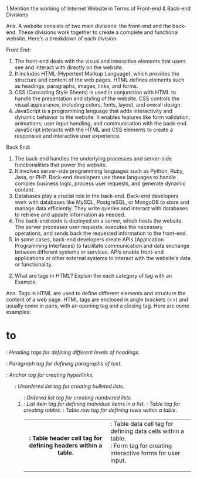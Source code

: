1.Mention the working of Internet Website in Terms of Front-end & Back-end Divisions

Ans. A website consists of two main divisions: the front-end and the back-end. These divisions work together to create a complete and functional website. Here's a breakdown of each division:

Front End:
1) The front-end deals with the visual and interactive elements that users see and interact with directly on the website.
2) It includes HTML (Hypertext Markup Language), which provides the structure and content of the web pages. HTML defines elements such as headings, paragraphs, images, links, and forms.
3) CSS (Cascading Style Sheets) is used in conjunction with HTML to handle the presentation and styling of the website. CSS controls the visual appearance, including colors, fonts, layout, and overall design.
4) JavaScript is a programming language that adds interactivity and dynamic behavior to the website. It enables features like form validation, animations, user input handling, and communication with the back-end. JavaScript interacts with the HTML and CSS elements to create a responsive and interactive user experience.

Back End:
1) The back-end handles the underlying processes and server-side functionalities that power the website.
2) It involves server-side programming languages such as Python, Ruby, Java, or PHP. Back-end developers use these languages to handle complex business logic, process user requests, and generate dynamic content.
3) Databases play a crucial role in the back-end. Back-end developers work with databases like MySQL, PostgreSQL, or MongoDB to store and manage data efficiently. They write queries and interact with databases to retrieve and update information as needed.
4) The back-end code is deployed on a server, which hosts the website. The server processes user requests, executes the necessary operations, and sends back the requested information to the front-end.
5) In some cases, back-end developers create APIs (Application Programming Interfaces) to facilitate communication and data exchange between different systems or services. APIs enable front-end applications or other external systems to interact with the website's data or functionality.




2. What are tags in HTML? Explain the each category of tag with an Example.
   
Ans. Tags in HTML are used to define different elements and structure the content of a web page. HTML tags are enclosed in angle brackets (<>) and usually come in pairs, with an opening tag and a closing tag. Here are osme examples:

<h1> to <h6>: Heading tags for defining different levels of headings.

<p>: Paragraph tag for defining paragraphs of text.

<a>: Anchor tag for creating hyperlinks.

<ul>: Unordered list tag for creating bulleted lists.

<ol>: Ordered list tag for creating numbered lists.

<li>: List item tag for defining individual items in a list.

<table>: Table tag for creating tables.

<tr>: Table row tag for defining rows within a table.

<th>: Table header cell tag for defining headers within a table.

<td>: Table data cell tag for defining data cells within a table.

<form>: Form tag for creating interactive forms for user input.

<script>: To add the javascript functions



  
3.  Explain the working Procedure of Virtual DOM.
Ans. 
1) The Virtual DOM (VDOM) is a concept used in web development
frameworks like React to improve performance and opƟmize updates to the
user interface.
2) When you create a user interface in React or a similar framework, the iniƟal
render creates a virtual representaƟon of the UI known as the Virtual DOM. It's
a lightweight copy of the actual DOM.
3) Once the Virtual DOM is created, it needs to be rendered onto the actual
browser DOM so that it can be displayed to the user. This iniƟal rendering
creates the actual HTML elements and inserts them into the DOM.
4)  The Virtual DOM is a tree-like structure composed of virtual elements, which
are JavaScript objects represenƟng the HTML elements. Each virtual element
corresponds to a real DOM element. 



  
4. Mention some Differences between MySQL and No SQL
the key differences between MySQL and NoSQL in a clear and concise format:

MySQL:
Relational database with a structured schema.
1) Uses SQL for querying and manipulating data.
2) Follows ACID properties (Atomicity, Consistency, Isolation, Durability).
3) Suitable for applications with structured data and complex relationships.
4) Provides strong data consistency.
  
NoSQL:
Non-relational database with a flexible schema.
1)Utilizes various query languages or APIs.
2)Sacrifices strong data consistency for scalability and performance.
3)Suitable for unstructured or semi-structured data and high scalability scenarios.
4)Provides eventual consistency and horizontal scalability.


5. Explain any one DBMS Technology in your own words.
Ans. 
DBMS Technology:
DBMS stands for Database Management System.
It is software that helps organize and retrieve data from databases.
DBMS provides structured storage, retrieval, and manipulation of data.
It ensures data integrity, concurrency control, and security.
DBMS systems use query languages (e.g., SQL) to interact with databases.
They are used in various applications to efficiently manage and retrieve data.
